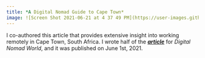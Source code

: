 ```yaml
---
title: *A Digital Nomad Guide to Cape Town*
image: ![Screen Shot 2021-06-21 at 4 37 49 PM](https://user-images.githubusercontent.com/71097494/122835274-a8552d00-d2b5-11eb-8e64-d104e7ade4cf.png)
---
```


I co-authored this article that provides extensive insight into working remotely in Cape Town, South Africa. I wrote half of the <a href="https://www.worldfootprints.com/shaping-the-rainbow-nation-the-role-of-indians-in-south-africa/" target="_blank">***article***</a> for *Digital Nomad World*, and it was published on June 1st, 2021. 
